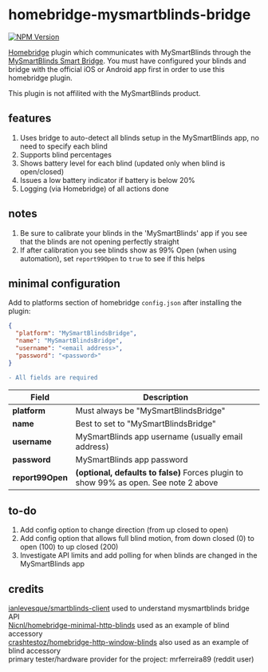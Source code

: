 # homebridge-mysmartblinds-bridge
[![NPM Version](https://img.shields.io/npm/v/homebridge-mysmartblinds-bridge.svg)](https://www.npmjs.com/package/homebridge-mysmartblinds-bridge)

[Homebridge](https://github.com/nfarina/homebridge) plugin which communicates with MySmartBlinds through the [MySmartBlinds Smart Bridge](https://www.mysmartblinds.com/products/smart-hub). You must have configured your blinds and bridge with the official iOS or Android app first in order to use this homebridge plugin.

This plugin is not affilited with the MySmartBlinds product.

## features
1. Uses bridge to auto-detect all blinds setup in the MySmartBlinds app, no need to specify each blind
2. Supports blind percentages
3. Shows battery level for each blind (updated only when blind is open/closed)
4. Issues a low battery indicator if battery is below 20%
5. Logging (via Homebridge) of all actions done

## notes
1. Be sure to calibrate your blinds in the 'MySmartBlinds' app if you see that the blinds are not opening perfectly straight
2. If after calibration you see blinds show as 99% Open (when using automation), set `report99Open` to `true` to see if this helps

## minimal configuration
Add to platforms section of homebridge `config.json` after installing the plugin:
```json
{
  "platform": "MySmartBlindsBridge",
  "name": "MySmartBlindsBridge",
  "username": "<email address>",
  "password": "<password>"
}
```
```diff
- All fields are required
```

Field                   | Description
------------------------|------------
**platform**            | Must always be "MySmartBlindsBridge"
**name**                | Best to set to "MySmartBlindsBridge"
**username**            | MySmartBlinds app username (usually email address)
**password**            | MySmartBlinds app password
**report99Open**        | __(optional, defaults to false)__ Forces plugin to show 99% as open. See note 2 above

## to-do
1. Add config option to change direction (from up closed to open)
2. Add config option that allows full blind motion, from down closed (0) to open (100) to up closed (200)
3. Investigate API limits and add polling for when blinds are changed in the MySmartBlinds app

## credits
[ianlevesque/smartblinds-client](https://github.com/ianlevesque/smartblinds-client) used to understand mysmartblinds bridge API  
[Nicnl/homebridge-minimal-http-blinds](https://github.com/Nicnl/homebridge-minimal-http-blinds) used as an example of blind accessory  
[crashtestoz/homebridge-http-window-blinds](https://github.com/crashtestoz/homebridge-http-window-blinds) also used as an example of blind accessory  
primary tester/hardware provider for the project: mrferreira89 (reddit user)
